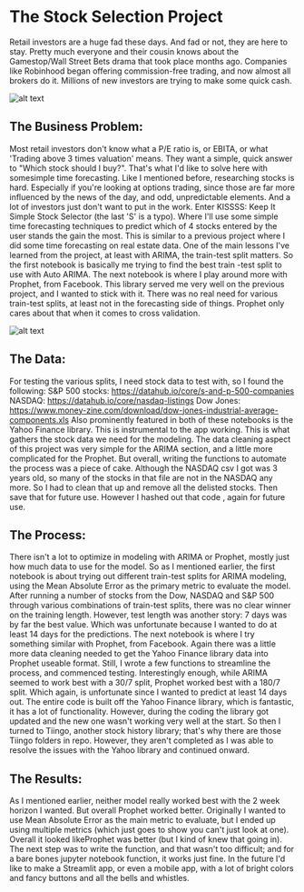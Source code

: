 # The Stock Selection Project


Retail investors are a huge fad these days. And fad or not, they are here to stay. Pretty much everyone and their cousin knows about the Gamestop/Wall Street Bets drama that took place months ago. Companies like Robinhood began offering commission-free trading, and now almost all brokers do it. Millions of new investors are trying to make some quick cash.

![alt text](https://upload.wikimedia.org/wikipedia/en/f/f0/WallStreetBets.png)

## The Business Problem:
   Most retail investors don't know what a P/E ratio is, or EBITA, or what 'Trading above 3 times valuation' means. They want a simple, quick answer to "Which stock should I buy?". That's what I'd like to solve here with somesimple time forecasting.
Like I mentioned before, researching stocks is hard. Especially if you're looking at options trading, since those are far more influenced by the news of the day, and odd, unpredictable elements. And a lot of investors just don't want to put in the work.
Enter KISSSS: Keep It Simple Stock Selector (the last 'S' is a typo). Where I'll use some simple time forecasting techniques to predict which of 4 stocks entered by the user stands the gain the most.
This is similar to a previous project where I did some time forecasting on real estate data. One of the main lessons I've learned from the project, at least with ARIMA, the train-test split matters. So the first notebook is basically me trying to find the best train -test split to use with Auto ARIMA.
The next notebook is where I play around more with Prophet, from Facebook. This library served me very well on the previous project, and I wanted to stick with it. There was no real need for various train-test splits, at least not in the forecasting side of things. Prophet only cares about that when it comes to cross validation.

![alt text](https://i.kym-cdn.com/entries/icons/original/000/029/959/Screen_Shot_2019-06-05_at_1.26.32_PM.jpg)

## The Data:
For testing the various splits, I need stock data to test with, so I found the following:
S&P 500 stocks: https://datahub.io/core/s-and-p-500-companies
NASDAQ: https://datahub.io/core/nasdaq-listings
Dow Jones: https://www.money-zine.com/download/dow-jones-industrial-average-components.xls
Also prominently featured in both of these notebooks is the Yahoo Finance library. This is instrumental to the app working. This is what gathers the stock data we need for the modeling.
The data cleaning aspect of this project was very simple for the ARIMA section, and a little more complicated for the Prophet. But overall, writing the functions to automate the process was a piece of cake. Although the NASDAQ csv I got was 3 years old, so many of the stocks in that file are not in the NASDAQ any more. So I had to clean that up and remove all the delisted stocks. Then save that for future use. However I hashed out that code , again for future use.
## The Process:
There isn't a lot to optimize in modeling with ARIMA or Prophet, mostly just how much data to use for the model. So as I mentioned earlier, the first notebook is about trying out different train-test splits for ARIMA modeling, using the Mean Absolute Error as the primary metric to evaluate the model. After running a number of stocks from the Dow, NASDAQ and S&P 500 through various combinations of train-test splits, there was no clear winner on the training length. However, test length was another story: 7 days was by far the best value. Which was unfortunate because I wanted to do at least 14 days for the predictions.
The next notebook is where I try something similar with Prophet, from Facebook. Again there was a little more data cleaning needed to get the Yahoo Finance library data into Prophet useable format. Still, I wrote a few functions to streamline the process, and commenced testing.
Interestingly enough, while ARIMA seemed to work best with a 30/7 split, Prophet worked best with a 180/7 split. Which again, is unfortunate since I wanted to predict at least 14 days out.
The entire code is built off the Yahoo Finance library, which is fantastic, it has a lot of functionality. However, during the coding the library got updated and the new one wasn't working very well at the start. So then I turned to Tiingo, another stock history library; that's why there are those Tiingo folders in repo. However, they aren't completed as I was able to resolve the issues with the Yahoo library and continued onward.
## The Results:
As I mentioned earlier, neither model really worked best with the 2 week horizon I wanted. But overall Prophet worked better. Originally I wanted to use Mean Absolute Error as the main metric to evaluate, but I ended up using multiple metrics (which just goes to show you can't just look at one). Overall it looked likeProphet was better (but I kind of knew that going in).
The next step was to write the function, and that wasn't too difficult; and for a bare bones jupyter notebook function, it works just fine. In the future I'd like to make a Streamlit app, or even a mobile app, with a lot of bright colors and fancy buttons and all the bells and whistles.







